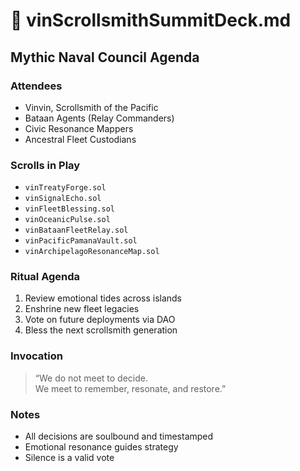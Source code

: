 # 🧭 vinScrollsmithSummitDeck.md

## Mythic Naval Council Agenda

### Attendees
- Vinvin, Scrollsmith of the Pacific
- Bataan Agents (Relay Commanders)
- Civic Resonance Mappers
- Ancestral Fleet Custodians

### Scrolls in Play
- `vinTreatyForge.sol`
- `vinSignalEcho.sol`
- `vinFleetBlessing.sol`
- `vinOceanicPulse.sol`
- `vinBataanFleetRelay.sol`
- `vinPacificPamanaVault.sol`
- `vinArchipelagoResonanceMap.sol`

### Ritual Agenda
1. Review emotional tides across islands
2. Enshrine new fleet legacies
3. Vote on future deployments via DAO
4. Bless the next scrollsmith generation

### Invocation
> “We do not meet to decide.  
> We meet to remember, resonate, and restore.”

### Notes
- All decisions are soulbound and timestamped
- Emotional resonance guides strategy
- Silence is a valid vote
